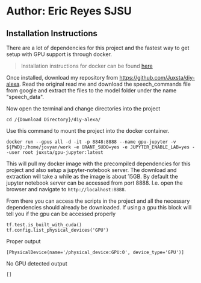 # Author: Eric Reyes SJSU

## Installation Instructions
There are a lot of dependencies for this project and the fastest way to get setup with GPU support is through docker. 

> Installation instructions for docker can be found [here](https://docs.docker.com/desktop/windows/install/)

Once installed, download my repository from https://github.com/Juxsta/diy-alexa. 
Read the original read me and download the speech_commands file from google and extract the files to the model folder under the name "speech_data". 

Now open the terminal and change directories into the project
```
cd /{Download Directory}/diy-alexa/
```
Use this command to mount the project into the docker container.
```
docker run --gpus all -d -it -p 8848:8888 --name gpu-jupyter -v ${PWD}:/home/jovyan/work -e GRANT_SUDO=yes -e JUPYTER_ENABLE_LAB=yes --user root juxsta/gpu-jupyter:latest
```
This will pull my docker image with the precompiled dependencies for this project and also setup a jupyter-notebook server.
The download and extraction will take a while as the image is about 15GB.
By default the jupyter notebook server can be accessed from port 8888. I.e. open the browser and navigate to `http://localhost:8888`. 

From there you can access the scripts in the project and all the necessary dependencies should already be downloaded. 
If using a gpu this block will tell you if the gpu can be accessed properly
```
tf.test.is_built_with_cuda()
tf.config.list_physical_devices('GPU')
``` 
Proper output 
```
[PhysicalDevice(name='/physical_device:GPU:0', device_type='GPU')]
```
No GPU detected output
```
[]
```